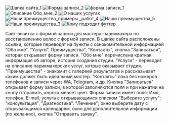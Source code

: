 ![Шапка сайта_1](https://github.com/user-attachments/assets/311d200d-0418-4a7e-a03a-78c7f2a4afd7)
![Форма записи_2](https://github.com/user-attachments/assets/d4020995-6ceb-4506-83d4-13dfe8fd56ec)
![форма записи_1](https://github.com/user-attachments/assets/a874d278-a88b-4cb2-9619-b71d34b9a43b)
![Описание Обо_мне_2](https://github.com/user-attachments/assets/f53484d9-7ff5-4d5d-8ca8-c0a828565641)
![О наших услугах](https://github.com/user-attachments/assets/f7a89db6-3c13-4f77-b800-efd4e8d4073e)
![Наши преимущества_примеры _работ_4](https://github.com/user-attachments/assets/f816ca6d-1399-4cdb-ba88-ecbcec4abe60)
![Наши преимущества_5](https://github.com/user-attachments/assets/f917f145-947a-4337-bfa9-98a080f61532)
![Наши преимущества_3](https://github.com/user-attachments/assets/362a2e6a-c0c2-4979-a5cc-dfb4fe197454)
![Кому подходит футтер](https://github.com/user-attachments/assets/377faec5-cf0e-4296-87d9-95303ce9d39a)

Сайт-визитка с формой записи для мастера-парикмахера по восстановлению волос с формой записи. 
В шапке сайта расположены ссылки, которые переводят на пункты с ознокомительной информацией "Обо мне", "Услуги", Преимущества", "Контакты", кнопка "Записаться", которая открывает форму записи.
"Обо мне" перечислена краткая информация об авторе, история создания студии.
"Услуги" - переводит на описание парикмахерских услуг, котрые оказывает студия.
"Преимущества" - знакомит с галереей результатов и рассказывает каким должет быть идеальный мастер.
"Контакты" пока без номеров телефонов и записи через WA, Telegram, и др.
Кнопка "Записаться" открывает форму записи, в которой заполняются поля и при нажатии на кнопу отправить, кнопка меняет цвет.
Форма записи имеет поля: Имя, телефон, Е-mail, услуга с открывающимся списком "Выберите услугу": "консультация", "Диагностика". "Лечение"; окно выберите дату с 
открывающимся календарем, окно для дополнительной информации (по желанию), кнопка "Отправить заявку".
